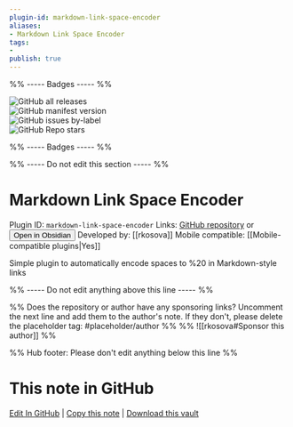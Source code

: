 ```yaml
---
plugin-id: markdown-link-space-encoder
aliases:
- Markdown Link Space Encoder
tags: 
- 
publish: true
---
```


%% ----- Badges ----- %%

![GitHub all releases](https://img.shields.io/github/downloads/rkosova/obsidian-markdown-link-space-encoder/total?color=573E7A&logo=github&style=for-the-badge)   
![GitHub manifest version](https://img.shields.io/github/manifest-json/v/rkosova/obsidian-markdown-link-space-encoder?color=573E7A&logo=github&style=for-the-badge)   
![GitHub issues by-label](https://img.shields.io/github/issues/rkosova/obsidian-markdown-link-space-encoder/help%20wanted?color=573E7A&logo=github&style=for-the-badge)   
![GitHub Repo stars](https://img.shields.io/github/stars/rkosova/obsidian-markdown-link-space-encoder?color=573E7A&logo=github&style=for-the-badge)

%% ----- Badges ----- %%

%% ----- Do not edit this section ----- %%

# Markdown Link Space Encoder

Plugin ID: `markdown-link-space-encoder`
Links: [GitHub repository](https://github.com/rkosova/obsidian-markdown-link-space-encoder) or [<button id=HH>Open in Obsidian</button>](obsidian://show-plugin?id=markdown-link-space-encoder)
Developed by: [[rkosova]]
Mobile compatible: [[Mobile-compatible plugins|Yes]]

Simple plugin to automatically encode spaces to %20 in Markdown-style links

%% ----- Do not edit anything above this line ----- %% 

%% Does the repository or author have any sponsoring links? Uncomment the next line and add them to the author's note. If they don't, please delete the placeholder tag: #placeholder/author %%
%% ![[rkosova#Sponsor this author]] %%

%% Hub footer: Please don't edit anything below this line %%

# This note in GitHub

<span class="git-footer">[Edit In GitHub](https://github.dev/obsidian-community/obsidian-hub/blob/main/02%20-%20Community%20Expansions/02.05%20All%20Community%20Expansions/Plugins/markdown-link-space-encoder.md "git-hub-edit-note") | [Copy this note](https://raw.githubusercontent.com/obsidian-community/obsidian-hub/main/02%20-%20Community%20Expansions/02.05%20All%20Community%20Expansions/Plugins/markdown-link-space-encoder.md "git-hub-copy-note") | [Download this vault](https://github.com/obsidian-community/obsidian-hub/archive/refs/heads/main.zip "git-hub-download-vault") </span>
